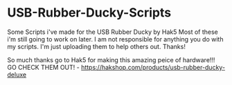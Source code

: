 # USB-Rubber-Ducky-Scripts
Some Scripts i've made for the USB Rubber Ducky by Hak5
Most of these i'm still going to work on later.
I am not responsible for anything you do with my scripts. I'm just uploading them to help others out.
Thanks!

So much thanks go to Hak5 for making this amazing peice of hardware!!!
  GO CHECK THEM OUT! - https://hakshop.com/products/usb-rubber-ducky-deluxe
